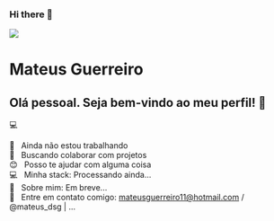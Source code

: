 ### Hi there 👋

<!--
**gMateus/gMateus** is a ✨ _special_ ✨ repository because its `README.md` (this file) appears on your GitHub profile.

Here are some ideas to get you started:

- 🔭 I’m currently working on ...
- 🌱 I’m currently learning ...
- 👯 I’m looking to collaborate on ...
- 🤔 I’m looking for help with ...
- 💬 Ask me about ...
- 📫 How to reach me: ...
- 😄 Pronouns: ...
- ⚡ Fun fact: ...

-->

<img width="auto" src="https://github.com/gMateus.png">


# Mateus Guerreiro

## Olá pessoal. Seja bem-vindo ao meu perfil! 👋
 :computer:

 :rocket:  &nbsp; Ainda não estou trabalhando
 <br/> :purple_heart: &nbsp; Buscando colaborar com projetos
 <br/> :blush: &nbsp; Posso te ajudar com alguma coisa
 <br/> :computer: &nbsp; Minha stack: Processando ainda...
 <br/> 💬  &nbsp; Sobre mim: Em breve...
 <br/> :email: &nbsp; Entre em contato comigo: mateusguerreiro11@hotmail.com / @mateus_dsg
| 
...
